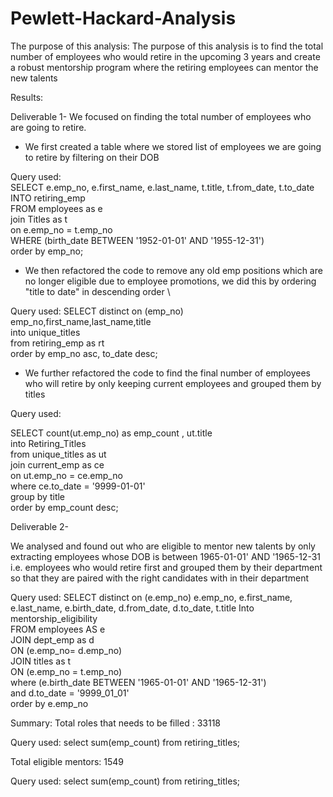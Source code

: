 # Pewlett-Hackard-Analysis

The purpose of this analysis:
The purpose of this analysis is to find the total number of employees who would retire in the upcoming 3 years and create a robust mentorship program where the retiring employees can mentor the new talents

Results: 

Deliverable 1-
We focused on finding the total number of employees who are going to retire.
 - We first created a table where we stored list of employees we are going to retire by filtering on their DOB
 
 Query used: \
  SELECT e.emp_no, e.first_name, e.last_name, t.title, t.from_date, t.to_date \
  INTO retiring_emp \
  FROM employees as e \
  join Titles as t \
  on e.emp_no = t.emp_no \
  WHERE (birth_date BETWEEN '1952-01-01' AND '1955-12-31') \
  order by emp_no; 
  
  - We then refactored the code to remove any old emp positions which are no longer eligible due to employee promotions, we did this by ordering "title to date" in descending order \

Query used:
SELECT distinct on (emp_no) emp_no,first_name,last_name,title \
into unique_titles \
from retiring_emp as rt \
order by emp_no asc, to_date desc; 

- We further refactored the code to find the final number of employees who will retire by only keeping current employees and grouped them by titles

Query used:

SELECT count(ut.emp_no) as emp_count , ut.title \
into Retiring_Titles \
from unique_titles as ut \
join current_emp as ce \
on ut.emp_no = ce.emp_no \
where ce.to_date = '9999-01-01' \
group by title \
order by emp_count desc;


Deliverable 2-

We analysed and found out who are eligible to mentor new talents by only extracting employees whose DOB is between 1965-01-01' AND '1965-12-31 i.e. employees who would retire first and grouped them by their department so that they are paired with the right candidates with in their department

Query used:
SELECT distinct on (e.emp_no) e.emp_no, e.first_name, e.last_name, e.birth_date, d.from_date, d.to_date, t.title 
Into mentorship_eligibility \
FROM employees AS e \
JOIN dept_emp as d \
ON (e.emp_no= d.emp_no) \
JOIN titles as t \
ON (e.emp_no = t.emp_no) \
where (e.birth_date BETWEEN '1965-01-01' AND '1965-12-31') \
and d.to_date = '9999_01_01' \
order by e.emp_no


Summary:
Total roles that needs to be filled : 33118

Query used:
select sum(emp_count) from retiring_titles;

Total eligible mentors: 1549

Query used:
select sum(emp_count) from retiring_titles;
